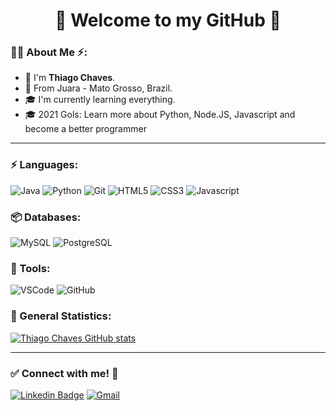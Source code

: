 # <div align="center">:wave: **Welcome to my GitHub** :rocket:</div>


### :raising_hand_man: About Me :zap::

* :wave: I'm **Thiago Chaves**.
* :pushpin: From Juara - Mato Grosso, Brazil.
* :mortar_board: I'm currently learning everything.
* :mortar_board: 2021 Gols: Learn more about Python, Node.JS, Javascript and become a better programmer


---



### :zap: Languages:

![Java](https://img.shields.io/badge/-Java-007396?&logo=Java&logoColor=FFFFFF) ![Python](https://img.shields.io/badge/-Python-3776AB?&logo=Python&logoColor=FFFFFF) ![Git](https://img.shields.io/badge/-Git-F05032?&logo=Git&logoColor=FFFFFF) ![HTML5](https://img.shields.io/badge/-HTML5-E34F26?&logo=HTML5&logoColor=FFFFFF) ![CSS3](https://img.shields.io/badge/-CSS3-1572B6?&logo=CSS3&logoColor=FFFFFF) ![Javascript](https://img.shields.io/badge/-Javascript-F7DF1E?&logo=javascript&logoColor=000000) 

### 📦 Databases:

![MySQL](https://img.shields.io/badge/-MySQL-4479A1?&logo=mysql&logoColor=FFFFFF) ![PostgreSQL](https://img.shields.io/badge/-PostgreSQL-336791?&logo=postgreSQL&logoColor=FFFFFF)

### 🧰 Tools:

![VSCode](https://img.shields.io/badge/-VSCode-007ACC?&logo=visual%20studio%20code&logoColor=FFFFFF) ![GitHub](https://img.shields.io/badge/-GitHub-181717?&logo=GitHub&logoColor=FFFFFF)

### :star2: General Statistics:

[![Thiago Chaves GitHub stats](https://github-readme-stats.vercel.app/api?username=TSChaves&hide=stars,issues,prs,contribs&count_private=true&show_icons=true&theme=radical&include_all_commits=true&count_private=true)](https://github.com/TSChaves/github-readme-stats)


---

### :white_check_mark: Connect with me! :speech_balloon:

[![Linkedin Badge](https://img.shields.io/badge/-LinkedIn-blue?logo=Linkedin&logoColor=white&link=https://www.linkedin.com/in/felipeoliveiralauton/)](https://www.linkedin.com/in/thiago-chaves-silva-8a7259203/) [![Gmail](https://img.shields.io/badge/-thiagochaves237@gmail.com-EA4335?&logo=gmail&logoColor=FFFFFF&link=mailto:thiagochaves237@gmail.com)](mailto:thiagochaves237@gmail.com)
